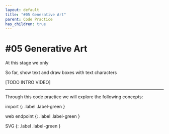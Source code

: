 ```yaml
---
layout: default
title: "#05 Generative Art"
parent: Code Practice
has_children: true
---
```


# #05 Generative Art

At this stage we only

So far, show text and draw boxes with text characters

[TODO INTRO VIDEO]

---

Through this code practice we will explore the following concepts:

import
{: .label .label-green }

web endpoint
{: .label .label-green }

SVG
{: .label .label-green }
